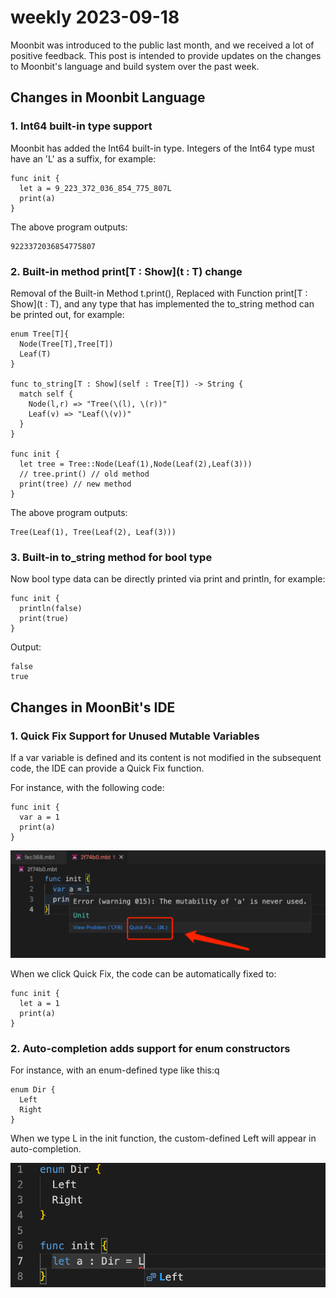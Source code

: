 # weekly 2023-09-18

Moonbit was introduced to the public last month, and we received a lot of positive feedback. This post is intended to provide updates on the changes to Moonbit's language and build system over the past week.

<!--truncate-->

## Changes in Moonbit Language

### 1. Int64 built-in type support

Moonbit has added the Int64 built-in type. Integers of the Int64 type must have an 'L' as a suffix, for example:

```
func init {
  let a = 9_223_372_036_854_775_807L
  print(a)
}
```

The above program outputs:

```
9223372036854775807
```

### 2. Built-in method print[T : Show](t : T) change

Removal of the Built-in Method t.print(), Replaced with Function print[T : Show](t : T), and any type that has implemented the to_string method can be printed out, for example:

```
enum Tree[T]{
  Node(Tree[T],Tree[T])
  Leaf(T)
}

func to_string[T : Show](self : Tree[T]) -> String {
  match self {
    Node(l,r) => "Tree(\(l), \(r))"
    Leaf(v) => "Leaf(\(v))"
  }
}

func init {
  let tree = Tree::Node(Leaf(1),Node(Leaf(2),Leaf(3)))
  // tree.print() // old method
  print(tree) // new method
}
```

The above program outputs:

```
Tree(Leaf(1), Tree(Leaf(2), Leaf(3)))
```

### 3. Built-in to_string method for bool type

Now bool type data can be directly printed via print and println, for example:

```
func init {
  println(false)
  print(true)
}
```

Output:

```
false
true
```

## Changes in MoonBit's IDE

### 1. Quick Fix Support for Unused Mutable Variables

If a var variable is defined and its content is not modified in the subsequent code, the IDE can provide a Quick Fix function.

For instance, with the following code:

```
func init {
  var a = 1
  print(a)
}
```

![自动修复|690x236](./quickfix.png)

When we click Quick Fix, the code can be automatically fixed to:

```
func init {
  let a = 1
  print(a)
}
```

### 2. Auto-completion adds support for enum constructors

For instance, with an enum-defined type like this:q

```
enum Dir {
  Left
  Right
}
```

When we type L in the init function, the custom-defined Left will appear in auto-completion.

![改字母|690x272](./enum-completion.png)
